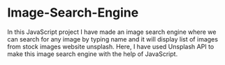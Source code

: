 # Image-Search-Engine
In this JavaScript project I have made an image search engine where we can search for any image by typing name and it will display list of images from stock images website unsplash. Here, I have used Unsplash API to make this image search engine with the help of JavaScript.
